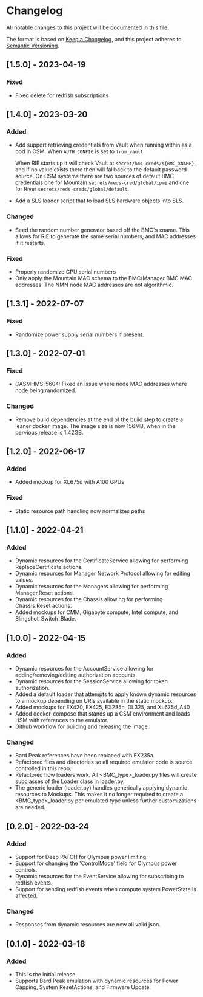 # Changelog

All notable changes to this project will be documented in this file.

The format is based on [Keep a Changelog](https://keepachangelog.com/en/1.0.0/),
and this project adheres to [Semantic Versioning](https://semver.org/spec/v2.0.0.html).

<!--
Guiding Principles:
* Changelogs are for humans, not machines.
* There should be an entry for every single version.
* The same types of changes should be grouped.
* Versions and sections should be linkable.
* The latest version comes first.
* The release date of each version is displayed.
* Mention whether you follow Semantic Versioning.

Types of changes:
Added - for new features
Changed - for changes in existing functionality
Deprecated - for soon-to-be removed features
Removed - for now removed features
Fixed - for any bug fixes
Security - in case of vulnerabilities
-->

## [1.5.0] - 2023-04-19
### Fixed
- Fixed delete for redfish subscriptions

## [1.4.0] - 2023-03-20

### Added
- Add support retrieving credentials from Vault when running within as a pod in CSM. When `AUTH_CONFIG` is set to
  `from_vault`. 

    When RIE starts up it will check Vault at `secret/hms-creds/${BMC_XNAME}`, and if no value exists there then will 
    fallback to the default  password source. On CSM systems there are two sources of default BMC credentials one for 
    Mountain `secrets/meds-cred/global/ipmi` and one for River `secrets/reds-creds/global/default`.
- Add a SLS loader script that to load SLS hardware objects into SLS.

### Changed
- Seed the random number generator based off the BMC's xname. This allows for RIE to generate the same serial numbers,
  and MAC addresses if it restarts. 

### Fixed
- Properly randomize GPU serial numbers
- Only apply the Mountain MAC schema to the BMC/Manager BMC MAC addresses. The NMN node MAC addresses are not algorithmic.

## [1.3.1] - 2022-07-07

### Fixed

- Randomize power supply serial numbers if present.

## [1.3.0] - 2022-07-01

### Fixed

- CASMHMS-5604: Fixed an issue where node MAC addresses where node being randomized.

### Changed

- Remove build dependencies at the end of the build step to create a leaner docker image. The image size is now 156MB, when in the pervious release is 1.42GB.

## [1.2.0] - 2022-06-17

### Added

- Added mockup for XL675d with A100 GPUs

### Fixed

- Static resource path handling now normalizes paths

## [1.1.0] - 2022-04-21

### Added

- Dynamic resources for the CertificateService allowing for performing ReplaceCertificate actions.
- Dynamic resources for Manager Network Protocol allowing for editing values.
- Dynamic resources for the Managers allowing for performing Manager.Reset actions.
- Dynamic resources for the Chassis allowing for performing Chassis.Reset actions.
- Added mockups for CMM, Gigabyte compute, Intel compute, and Slingshot_Switch_Blade.

## [1.0.0] - 2022-04-15

### Added

- Dynamic resources for the AccountService allowing for adding/removing/editing authorization accounts.
- Dynamic resources for the SessionService allowing for token authorization.
- Added a default loader that attempts to apply known dynamic resources to a mockup depending on URIs available in the static mockup.
- Added mockups for EX420, EX425, EX235n, DL325, and XL675d_A40
- Added docker-compose that stands up a CSM environment and loads HSM with references to the emulator.
- Github workflow for building and releasing the image.

### Changed

- Bard Peak references have been replaced with EX235a.
- Refactored files and directories so all required emulator code is source controlled in this repo.
- Refactored how loaders work. All <BMC_type>_loader.py files will create subclasses of the Loader class in loader.py.
- The generic loader (loader.py) handles generically applying dynamic resources to Mockups. This makes it no longer required to create a <BMC_type>_loader.py per emulated type unless further customizations are needed.

## [0.2.0] - 2022-03-24

### Added

- Support for Deep PATCH for Olympus power limiting.
- Support for changing the 'ControlMode' field for Olympus power controls.
- Dynamic resources for the EventService allowing for subscribing to redfish events.
- Support for sending redfish events when compute system PowerState is affected.

### Changed

- Responses from dynamic resources are now all valid json.

## [0.1.0] - 2022-03-18

### Added

- This is the initial release.
- Supports Bard Peak emulation with dynamic resources for Power Capping, System ResetActions, and Firmware Update.
